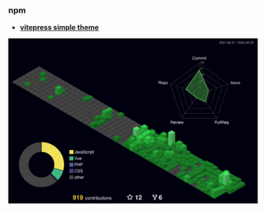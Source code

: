 ### npm

-   **[vitepress simple theme](https://github.com/Minseok0917/vitepress-simple-theme)**


![](./profile-3d-contrib/profile-night-green.svg)
